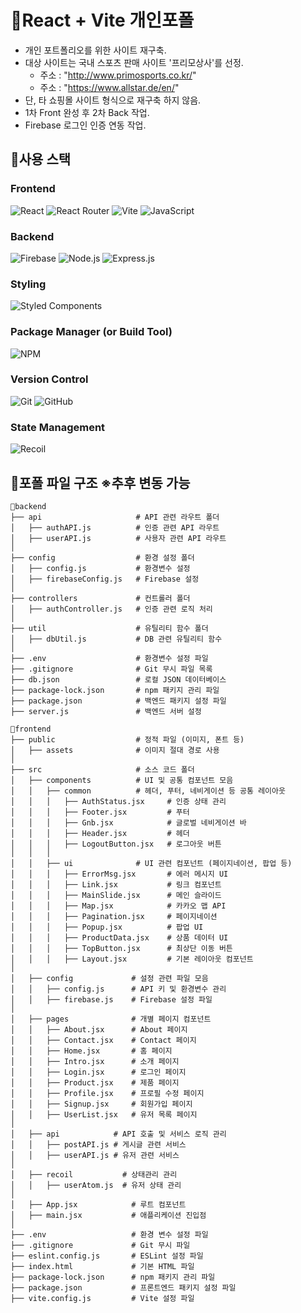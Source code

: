# 📌React + Vite 개인포폴
- 개인 포트폴리오를 위한 사이트 재구축.
- 대상 사이트는 국내 스포츠 판매 사이트 '프리모상사'를 선정.
  - 주소 : "http://www.primosports.co.kr/"
  - 주소 : "https://www.allstar.de/en/"
- 단, 타 쇼핑몰 사이트 형식으로 재구축 하지 않음.
- 1차 Front 완성 후 2차 Back 작업.
- Firebase 로그인 인증 연동 작업. 


## 📌사용 스택 
  ### Frontend
![React](https://img.shields.io/badge/React-61DAFB?style=flat-square&logo=React&logoColor=black)
![React Router](https://img.shields.io/badge/React_Router-CA4245?style=flat-square&logo=react-router&logoColor=white)
![Vite](https://img.shields.io/badge/Vite-646CFF?style=flat-square&logo=Vite&logoColor=white)
![JavaScript](https://img.shields.io/badge/JavaScript-F7DF1E?style=flat-square&logo=javascript&logoColor=black)

  ### Backend
![Firebase](https://img.shields.io/badge/Firebase-FFCA28?style=flat-square&logo=Firebase&logoColor=black)
![Node.js](https://img.shields.io/badge/Node.js-339933?style=flat-square&logo=Node.js&logoColor=white)
![Express.js](https://img.shields.io/badge/Express.js-000000?style=flat-square&logo=Express&logoColor=white)

  ### Styling
![Styled Components](https://img.shields.io/badge/Styled_Components-DB7093?style=flat-square&logo=styled-components&logoColor=white)

  ### Package Manager (or Build Tool)
![NPM](https://img.shields.io/badge/NPM-CB3837?style=flat-square&logo=npm&logoColor=white)

  ### Version Control
![Git](https://img.shields.io/badge/Git-F05032?style=flat-square&logo=git&logoColor=white)
![GitHub](https://img.shields.io/badge/GitHub-181717?style=flat-square&logo=github&logoColor=white)

  ### State Management
![Recoil](https://img.shields.io/badge/Recoil-white?style=flat-square&logo=recoil&logoColor=blue)


## 📌포폴 파일 구조 ※추후 변동 가능

```
📁backend
├── api                     # API 관련 라우트 폴더
│   ├── authAPI.js          # 인증 관련 API 라우트
│   ├── userAPI.js          # 사용자 관련 API 라우트
│
├── config                  # 환경 설정 폴더
│   ├── config.js           # 환경변수 설정
│   ├── firebaseConfig.js   # Firebase 설정
│
├── controllers             # 컨트롤러 폴더
│   ├── authController.js   # 인증 관련 로직 처리
│
├── util                    # 유틸리티 함수 폴더
│   ├── dbUtil.js           # DB 관련 유틸리티 함수
│
├── .env                    # 환경변수 설정 파일
├── .gitignore              # Git 무시 파일 목록
├── db.json                 # 로컬 JSON 데이터베이스
├── package-lock.json       # npm 패키지 관리 파일
├── package.json            # 백엔드 패키지 설정 파일
├── server.js               # 백엔드 서버 설정

📁frontend
├── public                  # 정적 파일 (이미지, 폰트 등)
│   ├── assets              # 이미지 절대 경로 사용
│
├── src                     # 소스 코드 폴더
│   ├── components          # UI 및 공통 컴포넌트 모음
│   │   ├── common          # 헤더, 푸터, 네비게이션 등 공통 레이아웃
│   │   │   ├── AuthStatus.jsx     # 인증 상태 관리
│   │   │   ├── Footer.jsx         # 푸터
│   │   │   ├── Gnb.jsx            # 글로벌 네비게이션 바
│   │   │   ├── Header.jsx         # 헤더
│   │   │   ├── LogoutButton.jsx   # 로그아웃 버튼
│   │   │
│   │   ├── ui              # UI 관련 컴포넌트 (페이지네이션, 팝업 등)
│   │   │   ├── ErrorMsg.jsx       # 에러 메시지 UI
│   │   │   ├── Link.jsx           # 링크 컴포넌트
│   │   │   ├── MainSlide.jsx      # 메인 슬라이드
│   │   │   ├── Map.jsx            # 카카오 맵 API
│   │   │   ├── Pagination.jsx     # 페이지네이션
│   │   │   ├── Popup.jsx          # 팝업 UI
│   │   │   ├── ProductData.jsx    # 상품 데이터 UI
│   │   │   ├── TopButton.jsx      # 최상단 이동 버튼
│   │   │   ├── Layout.jsx         # 기본 레이아웃 컴포넌트
│
│   ├── config             # 설정 관련 파일 모음
│   │   ├── config.js      # API 키 및 환경변수 관리
│   │   ├── firebase.js    # Firebase 설정 파일
│
│   ├── pages              # 개별 페이지 컴포넌트
│   │   ├── About.jsx      # About 페이지
│   │   ├── Contact.jsx    # Contact 페이지
│   │   ├── Home.jsx       # 홈 페이지
│   │   ├── Intro.jsx      # 소개 페이지
│   │   ├── Login.jsx      # 로그인 페이지
│   │   ├── Product.jsx    # 제품 페이지
│   │   ├── Profile.jsx    # 프로필 수정 페이지
│   │   ├── Signup.jsx     # 회원가입 페이지
│   │   ├── UserList.jsx   # 유저 목록 페이지
│
│   ├── api            # API 호출 및 서비스 로직 관리
│   │   ├── postAPI.js # 게시글 관련 서비스
│   │   ├── userAPI.js # 유저 관련 서비스
│
│   ├── recoil           # 상태관리 관리
│   │   ├── userAtom.js  # 유저 상태 관리
│
│   ├── App.jsx            # 루트 컴포넌트
│   ├── main.jsx           # 애플리케이션 진입점
│
├── .env                   # 환경 변수 설정 파일
├── .gitignore             # Git 무시 파일
├── eslint.config.js       # ESLint 설정 파일
├── index.html             # 기본 HTML 파일
├── package-lock.json      # npm 패키지 관리 파일
├── package.json           # 프론트엔드 패키지 설정 파일
├── vite.config.js         # Vite 설정 파일
```
